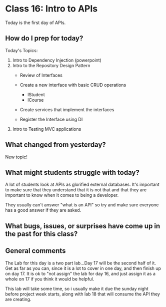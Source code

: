 # Class 16: Intro to APIs
Today is the first day of APIs. 

## How do I prep for today?

Today's Topics:
1. Intro to Dependency Injection (powerpoint)
2. Intro to the Repository Design Pattern
	- Review of Interfaces
	- Create a new interface with basic CRUD operations
		- IStudent
		- ICourse
	- Create services that implement the interfaces
			
	- Register the Interface using DI
3. Intro to Testing MVC applications



## What changed from yesterday? 
New topic!

## What might students struggle with today?  
A lot of students look at APIs as glorified external databases. It's important to make
sure that they understand that it is not that and that they are important to know when it comes to being a developer. 

They usually can't answer "what is an API" so try and make sure everyone has a good answer
if they are asked. 

## What bugs, issues, or surprises have come up in the past for this class?

## General comments
The Lab for this day is a two part lab...Day 17 will be the second half of it. 
Get as far as you can, since it is a lot to cover in one day, and then finish up on day 17. 
It is ok to "not assign" the lab for day 16, and just assign it as a whole on 17 if you think
it would be helpful. 

This lab will take some time, so i usually make it due the sunday night before project week starts,
along with lab 18 that will consume the API they are creating. 